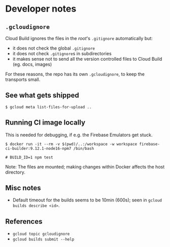 # Developer notes

## `.gcloudignore`

Cloud Build ignores the files in the *root*'s `.gitignore` automatically but:

- it does not check the global `.gitignore`
- it does not check `.gitignore`s in subdirectories
- it makes sense not to send all the version controlled files to Cloud Build (eg. docs, images)

For these reasons, the repo has its own `.gcloudignore`, to keep the transports small.

## See what gets shipped

```
$ gcloud meta list-files-for-upload ..
```

## Running CI image locally

This is needed for debugging, if e.g. the Firebase Emulators get stuck.

```
$ docker run -it --rm -v $(pwd)/..:/workspace -w workspace firebase-ci-builder:9.12.1-node16-npm7 /bin/bash

# BUILD_ID=1 npm test
```

Note: The files are mounted; making changes within Docker affects the host directory.


## Misc notes

- Default timeout for the builds seems to be 10min (600s); seen in `gcloud builds describe <id>`.


## References

- `gcloud topic gcloudignore`
- `gcloud builds submit --help`

